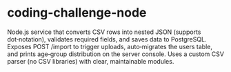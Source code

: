 # coding-challenge-node
Node.js service that converts CSV rows into nested JSON (supports dot‑notation), validates required fields, and saves data to PostgreSQL. Exposes POST /import to trigger uploads, auto‑migrates the users table, and prints age‑group distribution on the server console. Uses a custom CSV parser (no CSV libraries) with clear, maintainable modules.
